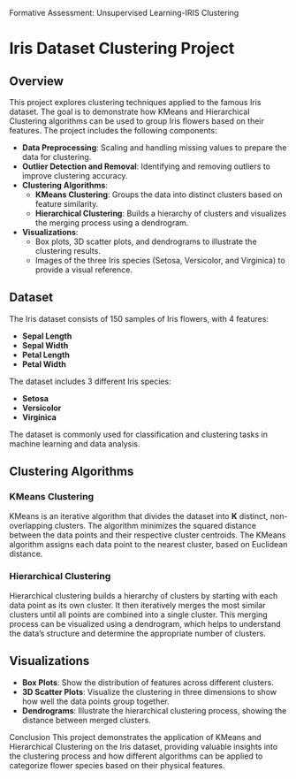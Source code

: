 
Formative Assessment: Unsupervised Learning-IRIS Clustering
# Iris Dataset Clustering Project

## Overview

This project explores clustering techniques applied to the famous Iris dataset. The goal is to demonstrate how KMeans and Hierarchical Clustering algorithms can be used to group Iris flowers based on their features. The project includes the following components:

- **Data Preprocessing**: Scaling and handling missing values to prepare the data for clustering.
- **Outlier Detection and Removal**: Identifying and removing outliers to improve clustering accuracy.
- **Clustering Algorithms**:
  - **KMeans Clustering**: Groups the data into distinct clusters based on feature similarity.
  - **Hierarchical Clustering**: Builds a hierarchy of clusters and visualizes the merging process using a dendrogram.
- **Visualizations**:
  - Box plots, 3D scatter plots, and dendrograms to illustrate the clustering results.
  - Images of the three Iris species (Setosa, Versicolor, and Virginica) to provide a visual reference.

## Dataset

The Iris dataset consists of 150 samples of Iris flowers, with 4 features:

- **Sepal Length**
- **Sepal Width**
- **Petal Length**
- **Petal Width**

The dataset includes 3 different Iris species:

- **Setosa**
- **Versicolor**
- **Virginica**

The dataset is commonly used for classification and clustering tasks in machine learning and data analysis.

## Clustering Algorithms

### KMeans Clustering

KMeans is an iterative algorithm that divides the dataset into **K** distinct, non-overlapping clusters. The algorithm minimizes the squared distance between the data points and their respective cluster centroids. The KMeans algorithm assigns each data point to the nearest cluster, based on Euclidean distance. 

### Hierarchical Clustering

Hierarchical clustering builds a hierarchy of clusters by starting with each data point as its own cluster. It then iteratively merges the most similar clusters until all points are combined into a single cluster. This merging process can be visualized using a dendrogram, which helps to understand the data’s structure and determine the appropriate number of clusters.

## Visualizations

- **Box Plots**: Show the distribution of features across different clusters.
- **3D Scatter Plots**: Visualize the clustering in three dimensions to show how well the data points group together.
- **Dendrograms**: Illustrate the hierarchical clustering process, showing the distance between merged clusters.

Conclusion
This project demonstrates the application of KMeans and Hierarchical Clustering on the Iris dataset, providing valuable insights into the clustering process and how different algorithms can be applied to categorize flower species based on their physical features.


